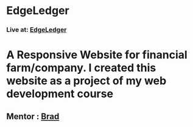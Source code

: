 # EdgeLedger
### Live at: [EdgeLedger](https://edgeledger-fintech.netlify.com/)
# A Responsive Website for financial farm/company. I created this website as a project of my web development course

## Mentor : [Brad](https://www.youtube.com/user/TechGuyWeb)

